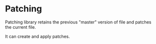 # Patching

Patching library retains the previous "master" version of file and patches the current file.

It can create and apply patches.

